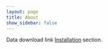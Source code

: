 ```yaml
---
layout: page
title: About
show_sidebar: false
---
```


Data download link [Installation](/bulma-clean-theme/docs/getting-started/installation/) section.